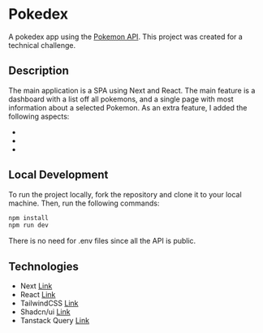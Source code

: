 # Pokedex

A pokedex app using the [Pokemon API](https://pokeapi.co/). This project was created for a technical challenge.

## Description

The main application is a SPA using Next and React. The main feature is a dashboard with a list off all pokemons, and a single page with most information about a selected Pokemon. As an extra feature, I added the following aspects:

-
-
-

## Local Development

To run the project locally, fork the repository and clone it to your local machine. Then, run the following commands:

```bash
npm install
npm run dev
```

There is no need for .env files since all the API is public.

## Technologies

- Next [Link](https://nextjs.org/)
- React [Link](https://reactjs.org/)
- TailwindCSS [Link](https://tailwindcss.com/)
- Shadcn/ui [Link](https://https://ui.shadcn.com/)
- Tanstack Query [Link](https://tanstack.com/query)
